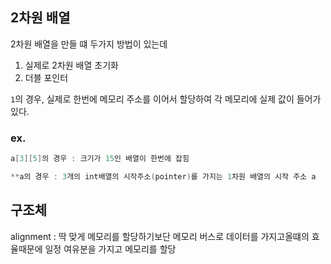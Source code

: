 
## 2차원 배열

2차원 배열을 만들 떄 두가지 방법이 있는데

1. 실제로 2차원 배열 초기화
2. 더블 포인터

`1`의 경우, 실제로 한번에 메모리 주소를 이어서 할당하여 각 메모리에 실제 값이 들어가있다.

###  ex. 
```c
a[3][5]의 경우 : 크기가 15인 배열이 한번에 잡힘

**a의 경우 : 3개의 int배열의 시작주소(pointer)를 가지는 1차원 배열의 시작 주소 a
```

## 구조체


alignment : 딱 맞게 메모리를 할당하기보단 메모리 버스로 데이터를 가지고올떄의 효율때문에 
일정 여유분을 가지고 메모리를 할당